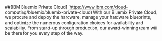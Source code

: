 ##[IBM Bluemix Private Cloud] (https://www.ibm.com/cloud-computing/bluemix/bluemix-private-cloud)
With our Bluemix Private Cloud, we procure and deploy the hardware, manage your hardware
blueprints, and optimize the numerous conﬁguration choices for availability and
scalability. From stand-up through production, our award-winning team will be there
for you every step of the way.


